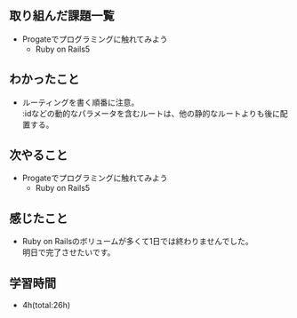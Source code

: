 ## 取り組んだ課題一覧
- Progateでプログラミングに触れてみよう
  - Ruby on Rails5

## わかったこと
- ルーティングを書く順番に注意。  
  :idなどの動的なパラメータを含むルートは、他の静的なルートよりも後に配置する。

## 次やること
- Progateでプログラミングに触れてみよう
  - Ruby on Rails5

## 感じたこと
- Ruby on Railsのボリュームが多くて1日では終わりませんでした。  
  明日で完了させたいです。

## 学習時間
- 4h(total:26h)
